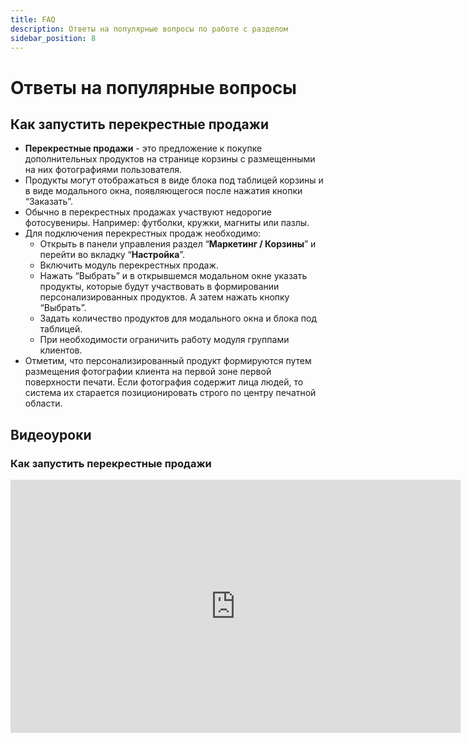```yaml
---
title: FAQ
description: Ответы на популярные вопросы по работе с разделом
sidebar_position: 8
---
```


# Ответы на популярные вопросы

## Как запустить перекрестные продажи
* __Перекрестные продажи__ - это предложение к покупке дополнительных продуктов на странице корзины с размещенными на них фотографиями пользователя.
* Продукты могут отображаться в виде блока под таблицей корзины и в виде модального окна, появляющегося после нажатия кнопки “Заказать”.
* Обычно в перекрестных продажах участвуют недорогие фотосувениры. Например: футболки, кружки, магниты или пазлы.
* Для подключения перекрестных продаж необходимо:
    + Открыть в панели управления раздел “__Маркетинг / Корзины__” и перейти во вкладку “__Настройка__”.
    + Включить модуль перекрестных продаж.
    + Нажать “Выбрать” и в открывшемся модальном окне указать продукты, которые будут участвовать в формировании персонализированных продуктов. А затем нажать кнопку “Выбрать”.
    + Задать количество продуктов для модального окна и блока под таблицей.
    + При необходимости ограничить работу модуля группами клиентов.
* Отметим, что персонализированный продукт формируются путем размещения фотографии клиента на первой зоне первой поверхности печати. Если фотография содержит лица людей, то система их старается позиционировать строго по центру печатной области.


## Видеоуроки

### Как запустить перекрестные продажи
<iframe width="720" height="405" src="https://rutube.ru/play/embed/8b1f1a7224b9d462963deaea382e832f/" frameBorder="0" allow="clipboard-write; autoplay" webkitAllowFullScreen mozallowfullscreen allowFullScreen></iframe>

